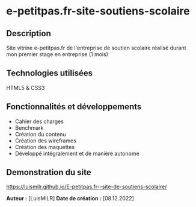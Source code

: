 # e-petitpas.fr-site-soutiens-scolaire

## Description
Site vitrine e-petitpas.fr de l'entreprise de soutien scolaire réalisé durant mon premier stage en entreprise (1 mois)

## Technologies utilisées
HTML5 &amp; CSS3

## Fonctionnalités et développements
- Cahier des charges
- Benchmark
- Création du contenu
- Création des wireframes
- Création des maquettes
- Développé intégralement et de manière autonome 

## Demonstration du site 
https://luismilr.github.io/E-petitpas.fr--site-de-soutiens-scolaire/

**Auteur :** [LuisMiLR]
**Date de création :** [08.12.2022]


